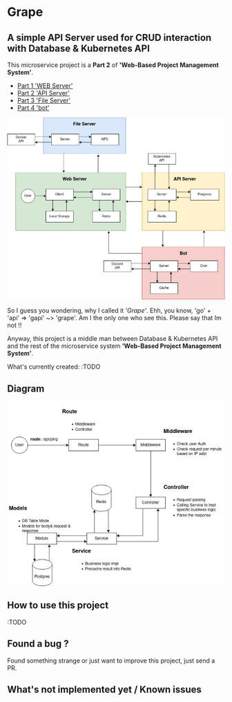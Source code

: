 # Grape

## A simple API Server used for CRUD interaction with Database & Kubernetes API

This microservice project is a **Part 2** of **'Web-Based Project Management System'**. 
 * [Part 1 'WEB Server'](https://github.com/YushchenkoAndrew/mortis-grimreaper)
 * [Part 2 'API Server'](https://github.com/YushchenkoAndrew/grape)
 * [Part 3 'File Server'](https://github.com/YushchenkoAndrew/void)
 * [Part 4 'bot'](https://github.com/YushchenkoAndrew/botodachi)

![System](/img/System.jpg)

So I guess you wondering, why I called it *'Grape'*. Ehh, you know, 'go' + 'api' => 'gapi' ~> 'grape'. Am I the only one who see this. Please say that Im not !!

Anyway, this project is a middle man between Database & Kubernetes API and the rest of the microservice system **'Web-Based Project Management System'**.


What's currently created:
:TODO


## Diagram
![Diagram](/img/API.jpg)

## How to use this project
:TODO

## Found a bug ?
Found something strange or just want to improve this project, just send a PR.

## What's not implemented yet / Known issues